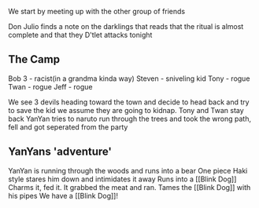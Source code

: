 We start by meeting up with the other group of friends 

Don Julio finds a note on the darklings that reads that the ritual is almost complete and that they D'tlet attacks tonight 

## The Camp 
Bob 3 - racist(in a grandma kinda way)
Steven - sniveling kid
Tony - rogue 
Twan - rogue 
Jeff - rogue

We see 3 devils heading toward the town and decide to head back and try to save the kid we assume they are going to kidnap. Tony and Twan stay back 
YanYan tries to naruto run through the trees and took the wrong path, fell and got seperated from the party 

## YanYans 'adventure'

YanYan is running through the woods and runs into a bear 
One piece Haki style stares him down and intimidates it away
Runs into a [[Blink Dog]] 
Charms it, fed it. It grabbed the meat and ran. 
Tames the [[Blink Dog]] with his pipes 
We have a [[Blink Dog]]! 